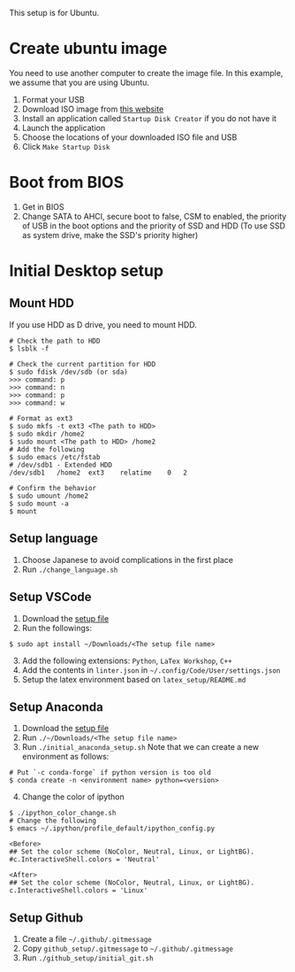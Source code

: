 This setup is for Ubuntu.

# Create ubuntu image
You need to use another computer to create the image file.
In this example, we assume that you are using Ubuntu.

1. Format your USB
2. Download ISO image from [this website](https://www.ubuntulinux.jp/products/JA-Localized/download)
3. Install an application called `Startup Disk Creator` if you do not have it
4. Launch the application
5. Choose the locations of your downloaded ISO file and USB
6. Click `Make Startup Disk`

# Boot from BIOS
1. Get in BIOS
2. Change SATA to AHCI, secure boot to false, CSM to enabled, the priority of USB in the boot options and the priority of SSD and HDD (To use SSD as system drive, make the SSD's priority higher)

# Initial Desktop setup
## Mount HDD
If you use HDD as D drive, you need to mount HDD.

```
# Check the path to HDD
$ lsblk -f

# Check the current partition for HDD
$ sudo fdisk /dev/sdb (or sda)
>>> command: p
>>> command: n
>>> command: p
>>> command: w

# Format as ext3
$ sudo mkfs -t ext3 <The path to HDD>
$ sudo mkdir /home2
$ sudo mount <The path to HDD> /home2
# Add the following
$ sudo emacs /etc/fstab
# /dev/sdb1 - Extended HDD
/dev/sdb1   /home2  ext3    relatime    0   2

# Confirm the behavior
$ sudo umount /home2
$ sudo mount -a
$ mount
```

## Setup language
1. Choose Japanese to avoid complications in the first place
2. Run `./change_language.sh`

## Setup VSCode
1. Download the [setup file](https://code.visualstudio.com/)
2. Run the followings:
```
$ sudo apt install ~/Downloads/<The setup file name>
```
3. Add the following extensions: `Python`, `LaTex Workshop`, `C++`
4. Add the contents in `linter.json` in `~/.config/Code/User/settings.json`
5. Setup the latex environment based on `latex_setup/README.md`

## Setup Anaconda
1. Download the [setup file](https://www.anaconda.com/products/individual#linux)
2. Run `./~/Downloads/<The setup file name>`
3. Run `./initial_anaconda_setup.sh`
Note that we can create a new environment as follows:
```
# Put `-c conda-forge` if python version is too old
$ conda create -n <environment name> python=<version>
```
4. Change the color of ipython
```
$ ./ipython_color_change.sh
# Change the following
$ emacs ~/.ipython/profile_default/ipython_config.py

<Before>
## Set the color scheme (NoColor, Neutral, Linux, or LightBG).
#c.InteractiveShell.colors = 'Neutral'

<After>
## Set the color scheme (NoColor, Neutral, Linux, or LightBG).
c.InteractiveShell.colors = 'Linux'
```

## Setup Github
1. Create a file `~/.github/.gitmessage`
2. Copy `github_setup/.gitmessage` to `~/.github/.gitmessage`
3. Run `./github_setup/initial_git.sh`

